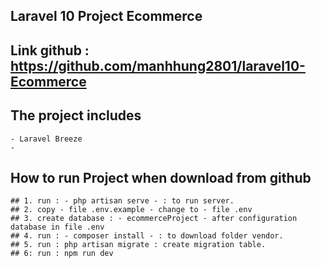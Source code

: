 ## Laravel 10 Project Ecommerce
## Link github : https://github.com/manhhung2801/laravel10-Ecommerce
## The project includes
    - Laravel Breeze
    -

## How to run Project when download from github
    ## 1. run : - php artisan serve - : to run server.
    ## 2. copy - file .env.example - change to - file .env 
    ## 3. create database : - ecommerceProject - after configuration database in file .env 
    ## 4. run : - composer install - : to download folder vendor.
    ## 5. run : php artisan migrate : create migration table.
    ## 6: run : npm run dev